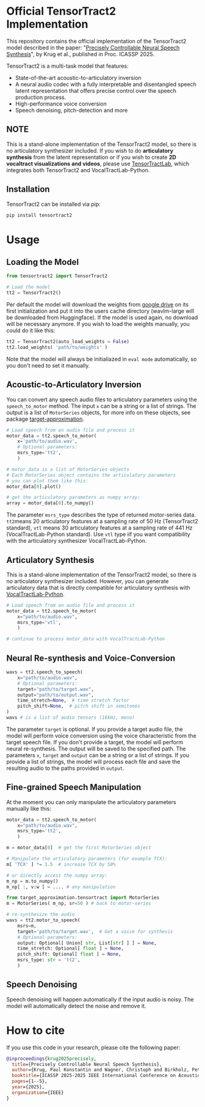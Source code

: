 # Official TensorTract2 Implementation

This repository contains the official implementation of the TensorTract2 model described in the paper: "[Precisely Controllable Neural Speech Synthesis](https://ieeexplore.ieee.org/abstract/document/10890772)", by Krug et al., published in Proc. ICASSP 2025.

TensorTract2 is a multi-task model that features:
- State-of-the-art acoustic-to-articulatory inversion
- A neural audio codec with a fully interpretable and disentangled speech latent representation that offers precise control over the speech production process.
- High-performance voice conversion
- Speech denoising, pitch-detection and more

## NOTE
This is a stand-alone implementation of the TensorTract2 model, so there is no articulatory synthesizer included. If you wish to do **articulatory synthesis** from the latent representation or if you wish to create **2D vocaltract visualizations and videos**, please use [TensorTractLab](https://github.com/tensortract-dev/tensortractlab), which integrates both TensorTract2 and VocalTractLab-Python.

## Installation
TensorTract2 can be installed via pip:
```bash
pip install tensortract2
```

# Usage

## Loading the Model
```python
from tensortract2 import TensorTract2

# Load the model
tt2 = TensorTract2()
```
Per default the model will download the weights from [google drive](https://drive.google.com/file/d/1UIPlLKXCuVHPj3_nmJflw48TzXI4BtUw/view?usp=sharing) on its first initialization and put it into the users cache directory (wavlm-large will be downloaded from Huggingface). If the model is used again, no download will be necessary anymore. If you wish to load the weights manually, you could do it like this:
```python
tt2 = TensorTract2(auto_load_weights = False)
tt2.load_weights( 'path/to/weights' )
```
Note that the model will always be initialiazed in `eval mode` automatically, so you don't need to set it manually.

## Acoustic-to-Articulatory Inversion
You can convert any speech audio files to articulatory parameters using the `speech_to_motor` method. The input `x` can be a string or a list of strings. The output is a list of `MotorSeries` objects, for more info on these objects, see package [target-approximation](https://github.com/paul-krug/target-approximation).
```python
# Load speech from an audio file and process it
motor_data = tt2.speech_to_motor(
    x='path/to/audio.wav',
    # Optional parameters:
    msrs_type='tt2',
    )

# motor_data is a list of MotorSeries objects
# Each MotorSeries object contains the articulatory parameters
# you can plot them like this:
motor_data[0].plot()

# get the articulatory parameters as numpy array:
array = motor_data[0].to_numpy()
```
The parameter `msrs_type` describes the type of returned motor-series data. `tt2`means 20 articulatory features at a sampling rate of 50 Hz (TensorTract2 standard), `vtl` means 30 articulatory features at a sampling rate of 441 Hz (VocalTractLab-Python standard).  Use `vtl` type iif you want compatibility with the articulatory synthesizer VocalTractLab-Python.

## Articulatory Synthesis
This is a stand-alone implementation of the TensorTract2 model, so there is no articulatory synthesizer included.
However, you can generate articulatory data that is directly compatible for articulatory synthesis with [VocalTractLab-Python](https://github.com/paul-krug/VocalTractLab-Python).
```python
# Load speech from an audio file and process it
motor_data = tt2.speech_to_motor(
    x="path/to/audio.wav",
    msrs_type='vtl',
    )

# continue to process motor_data with VocalTractLab-Python
```

## Neural Re-synthesis and Voice-Conversion
```python
wavs = tt2.speech_to_speech(
    x="path/to/audio.wav",
    # Optional parameters:
    target="path/to/target.wav",
    output="path/to/output.wav",
    time_stretch=None,  # time stretch factor
    pitch_shift=None,  # pitch shift in semitones
)
wavs # is a list of audio tensors (16kHz, mono)
```
The parameter `target` is optional. If you provide a target audio file, the model will perform voice conversion using the voice characteristic from the target speech file. If you don't provide a target, the model will perform neural re-synthesis. The output will be saved to the specified path.
The parameters `x`, `target` and `output` can be a string or a list of strings. If you provide a list of strings, the model will process each file and save the resulting audio to the paths provided in `output`.

## Fine-grained Speech Manipulation
At the moment you can only manipulate the articulatory parameters manually like this:
```python
motor_data = tt2.speech_to_motor(
    x="path/to/audio.wav",
    msrs_type='tt2',
    )

m = motor_data[0]  # get the first MotorSeries object

# Manipulate the articulatory parameters (for example TCX):
m[ 'TCX' ] *= 1.5  # increase TCX by 50%

# or directly access the numpy array:
m_np = m.to_numpy()
m_np[ :, v:w ] = .... # any manipulation

from target_approximation.tensortract import MotorSeries
m = MotorSeries( m_np, sr=50 ) # back to motor-series 

# re-synthesize the audio
wavs = tt2.motor_to_speech(
    msrs=m,
    target='path/to/target.wav',  # Get a voice for synthesis
    # Optional parameters:
    output: Optional[ Union[ str, List[str] ] ] = None,
    time_stretch: Optional[ float ] = None,
    pitch_shift: Optional[ float ] = None,
    msrs_type: str = 'tt2',
    )
```


## Speech Denoising
Speech denoising will happen automatically if the input audio is noisy. The model will automatically detect the noise and remove it.


# How to cite
If you use this code in your research, please cite the following paper:
```bibtex
@inproceedings{krug2025precisely,
  title={Precisely Controllable Neural Speech Synthesis},
  author={Krug, Paul Konstantin and Wagner, Christoph and Birkholz, Peter and Stich, Timo},
  booktitle={ICASSP 2025-2025 IEEE International Conference on Acoustics, Speech and Signal Processing (ICASSP)},
  pages={1--5},
  year={2025},
  organization={IEEE}
}
```
